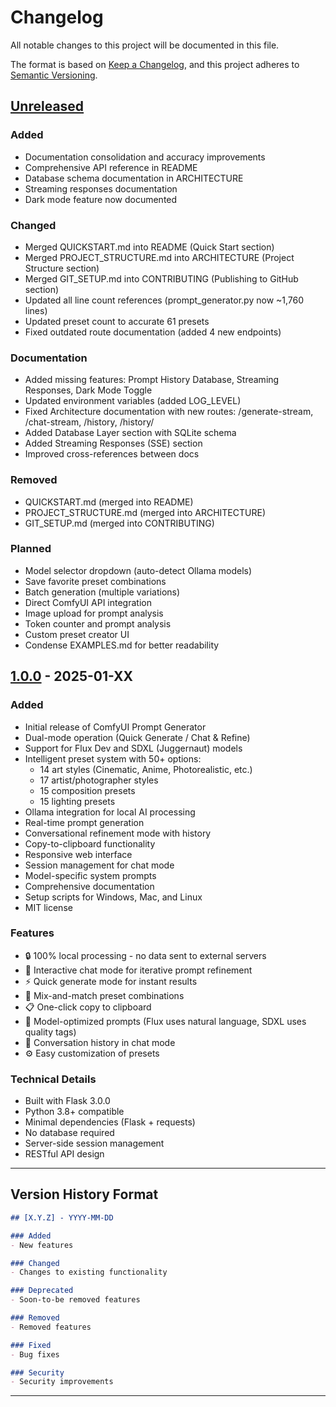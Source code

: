 # Changelog

All notable changes to this project will be documented in this file.

The format is based on [Keep a Changelog](https://keepachangelog.com/en/1.0.0/),
and this project adheres to [Semantic Versioning](https://semver.org/spec/v2.0.0.html).

## [Unreleased]

### Added
- Documentation consolidation and accuracy improvements
- Comprehensive API reference in README
- Database schema documentation in ARCHITECTURE
- Streaming responses documentation
- Dark mode feature now documented

### Changed
- Merged QUICKSTART.md into README (Quick Start section)
- Merged PROJECT_STRUCTURE.md into ARCHITECTURE (Project Structure section)
- Merged GIT_SETUP.md into CONTRIBUTING (Publishing to GitHub section)
- Updated all line count references (prompt_generator.py now ~1,760 lines)
- Updated preset count to accurate 61 presets
- Fixed outdated route documentation (added 4 new endpoints)

### Documentation
- Added missing features: Prompt History Database, Streaming Responses, Dark Mode Toggle
- Updated environment variables (added LOG_LEVEL)
- Fixed Architecture documentation with new routes: /generate-stream, /chat-stream, /history, /history/<id>
- Added Database Layer section with SQLite schema
- Added Streaming Responses (SSE) section
- Improved cross-references between docs

### Removed
- QUICKSTART.md (merged into README)
- PROJECT_STRUCTURE.md (merged into ARCHITECTURE)
- GIT_SETUP.md (merged into CONTRIBUTING)

### Planned
- Model selector dropdown (auto-detect Ollama models)
- Save favorite preset combinations
- Batch generation (multiple variations)
- Direct ComfyUI API integration
- Image upload for prompt analysis
- Token counter and prompt analysis
- Custom preset creator UI
- Condense EXAMPLES.md for better readability

## [1.0.0] - 2025-01-XX

### Added
- Initial release of ComfyUI Prompt Generator
- Dual-mode operation (Quick Generate / Chat & Refine)
- Support for Flux Dev and SDXL (Juggernaut) models
- Intelligent preset system with 50+ options:
  - 14 art styles (Cinematic, Anime, Photorealistic, etc.)
  - 17 artist/photographer styles
  - 15 composition presets
  - 15 lighting presets
- Ollama integration for local AI processing
- Real-time prompt generation
- Conversational refinement mode with history
- Copy-to-clipboard functionality
- Responsive web interface
- Session management for chat mode
- Model-specific system prompts
- Comprehensive documentation
- Setup scripts for Windows, Mac, and Linux
- MIT license

### Features
- 🔒 100% local processing - no data sent to external servers
- 💬 Interactive chat mode for iterative prompt refinement
- ⚡ Quick generate mode for instant results
- 🎨 Mix-and-match preset combinations
- 📋 One-click copy to clipboard
- 🎯 Model-optimized prompts (Flux uses natural language, SDXL uses quality tags)
- 🔄 Conversation history in chat mode
- ⚙️ Easy customization of presets

### Technical Details
- Built with Flask 3.0.0
- Python 3.8+ compatible
- Minimal dependencies (Flask + requests)
- No database required
- Server-side session management
- RESTful API design

---

## Version History Format

```markdown
## [X.Y.Z] - YYYY-MM-DD

### Added
- New features

### Changed
- Changes to existing functionality

### Deprecated
- Soon-to-be removed features

### Removed
- Removed features

### Fixed
- Bug fixes

### Security
- Security improvements
```

---

[Unreleased]: https://github.com/YOUR_USERNAME/comfyui-prompt-generator/compare/v1.0.0...HEAD
[1.0.0]: https://github.com/YOUR_USERNAME/comfyui-prompt-generator/releases/tag/v1.0.0
